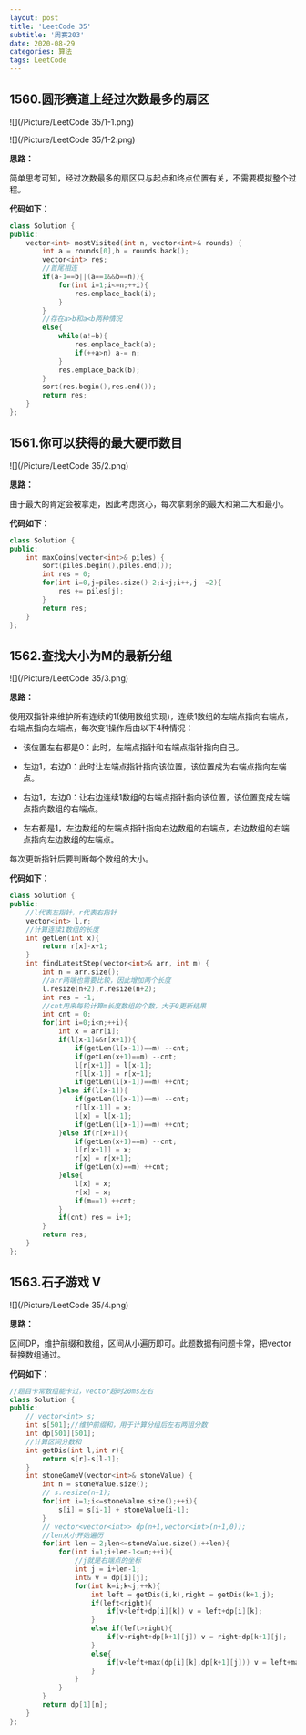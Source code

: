 ```yaml
---
layout: post
title: 'LeetCode 35'
subtitle: '周赛203'
date: 2020-08-29
categories: 算法
tags: LeetCode
---
```


## 1560.圆形赛道上经过次数最多的扇区

![](/Picture/LeetCode 35/1-1.png)

![](/Picture/LeetCode 35/1-2.png)

**思路：**

​	简单思考可知，经过次数最多的扇区只与起点和终点位置有关，不需要模拟整个过程。

**代码如下：**

```cpp
class Solution {
public:
    vector<int> mostVisited(int n, vector<int>& rounds) {
        int a = rounds[0],b = rounds.back();
        vector<int> res;
        //首尾相连
        if(a-1==b||(a==1&&b==n)){
            for(int i=1;i<=n;++i){
                res.emplace_back(i);
            }
        }
        //存在a>b和a<b两种情况
        else{
            while(a!=b){
                res.emplace_back(a);
                if(++a>n) a-= n;
            }
            res.emplace_back(b);
        }
        sort(res.begin(),res.end());
        return res;
    }
};
```

## 1561.你可以获得的最大硬币数目

![](/Picture/LeetCode 35/2.png)

**思路：**

​	由于最大的肯定会被拿走，因此考虑贪心，每次拿剩余的最大和第二大和最小。

**代码如下：**

```cpp
class Solution {
public:
    int maxCoins(vector<int>& piles) {
        sort(piles.begin(),piles.end());
        int res = 0;
        for(int i=0,j=piles.size()-2;i<j;i++,j -=2){
            res += piles[j];
        }
        return res;
    }
};
```

## 1562.查找大小为M的最新分组

![](/Picture/LeetCode 35/3.png)

**思路：**

​	使用双指针来维护所有连续的1(使用数组实现)，连续1数组的左端点指向右端点，右端点指向左端点，每次变1操作后由以下4种情况：

* 该位置左右都是0：此时，左端点指针和右端点指针指向自己。
* 左边1，右边0：此时让左端点指针指向该位置，该位置成为右端点指向左端点。
* 右边1，左边0：让右边连续1数组的右端点指针指向该位置，该位置变成左端点指向数组的右端点。

* 左右都是1，左边数组的左端点指针指向右边数组的右端点，右边数组的右端点指向左边数组的左端点。

每次更新指针后要判断每个数组的大小。

**代码如下：**

```cpp
class Solution {
public:
    //l代表左指针，r代表右指针
    vector<int> l,r;
    //计算连续1数组的长度
    int getLen(int x){
        return r[x]-x+1;
    }
    int findLatestStep(vector<int>& arr, int m) {
        int n = arr.size();
        //arr两端也需要比较，因此增加两个长度
        l.resize(n+2),r.resize(n+2);
        int res = -1;
        //cnt用来每轮计算m长度数组的个数，大于0更新结果
        int cnt = 0;
        for(int i=0;i<n;++i){
            int x = arr[i];
            if(l[x-1]&&r[x+1]){
                if(getLen(l[x-1])==m) --cnt;
                if(getLen(x+1)==m) --cnt;
                l[r[x+1]] = l[x-1];
                r[l[x-1]] = r[x+1];
                if(getLen(l[x-1])==m) ++cnt;
            }else if(l[x-1]){
                if(getLen(l[x-1])==m) --cnt;
                r[l[x-1]] = x;
                l[x] = l[x-1];
                if(getLen(l[x-1])==m) ++cnt;
            }else if(r[x+1]){
                if(getLen(x+1)==m) --cnt;
                l[r[x+1]] = x;
                r[x] = r[x+1];
                if(getLen(x)==m) ++cnt;
            }else{
                l[x] = x;
                r[x] = x;
                if(m==1) ++cnt;
            }
            if(cnt) res = i+1;
        }
        return res;
    }
};
```

## 1563.石子游戏 V

![](/Picture/LeetCode 35/4.png)

**思路：**

​	区间DP，维护前缀和数组，区间从小遍历即可。此题数据有问题卡常，把vector替换数组通过。

**代码如下：**

```cpp
//题目卡常数组能卡过，vector超时20ms左右
class Solution {
public:
    // vector<int> s;
    int s[501];//维护前缀和，用于计算分组后左右两组分数
    int dp[501][501];
    //计算区间分数和
	int getDis(int l,int r){
		return s[r]-s[l-1];
	}
    int stoneGameV(vector<int>& stoneValue) {
    	int n = stoneValue.size();
    	// s.resize(n+1);
    	for(int i=1;i<=stoneValue.size();++i){
    		s[i] = s[i-1] + stoneValue[i-1];
    	}
    	// vector<vector<int>> dp(n+1,vector<int>(n+1,0));
        //len从小开始遍历
    	for(int len = 2;len<=stoneValue.size();++len){
    		for(int i=1;i+len-1<=n;++i){
                //j就是右端点的坐标
    			int j = i+len-1;
    			int& v = dp[i][j];
    			for(int k=i;k<j;++k){
    				int left = getDis(i,k),right = getDis(k+1,j);
    				if(left<right){
    					if(v<left+dp[i][k]) v = left+dp[i][k];
    				}
    				else if(left>right){
    					if(v<right+dp[k+1][j]) v = right+dp[k+1][j];
    				}
    				else{
    					if(v<left+max(dp[i][k],dp[k+1][j])) v = left+max(dp[i][k],dp[k+1][j]);
    				}
    			}
    		}
    	}
    	return dp[1][n];
    }
};
```

